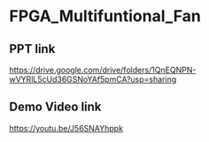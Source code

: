 # FPGA_Multifuntional_Fan

## PPT link
https://drive.google.com/drive/folders/1QnEQNPN-wVYRlL5cUd36GSNoYAf5pmCA?usp=sharing

## Demo Video link
https://youtu.be/J56SNAYhppk
